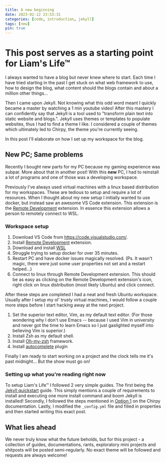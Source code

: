 ```yaml
---
title: A new beginning
date: 2023-02-12 23:53:31
categories: [code, introduction, jekyll]
tags: [new]
pin: true
---
```


# This post serves as a starting point for Liam's Life™

I always wanted to have a blog but never knew where to start. Each time I have tried starting in the past I get stuck on what web framework to use, how to design the blog, what content should the blogs contain and about a million other things... 

Then I came upon Jekyll. Not knowing what this odd word meant I quickly became a master by watching a 1 min youtube video! After this mastery I can confidently say that Jekyll is a tool used to "transform plain text into static website and blogs.". Jekyll uses themes or templates to populate websites, thus I had to find a theme I like. I considered a couple of themes which ultimately led to Chirpy, the theme you're currently seeing.

In this post I'll elaborate on how I set up my workspace for the blog.

## New PC; Same problems

Recently I bought new parts for my PC because my gaming experience was subpar. More about that in another post! With this __new__ PC, I had to reinstall a lot of programs and one of those was a developing workspace.

Previously I've always used virtual machines with a linux based distribution for my workspaces. These are tedious to setup and require a lot of resources. When I thought about my new setup I initially wanted to use docker, but instead saw an awesome VS Code extension. This extension is the [Remote Development](https://marketplace.visualstudio.com/items?itemName=ms-vscode-remote.vscode-remote-extensionpack) extension. In essence this extension allows a person to remotely connect to WSL.

### Workspace setup
1. Download VS Code from https://code.visualstudio.com/. 
1. Install [Remote Development](https://marketplace.visualstudio.com/items?itemName=ms-vscode-remote.vscode-remote-extensionpack) extension.
1. Download and install [WSL](https://learn.microsoft.com/en-us/windows/wsl/install)
1. Struggle trying to setup docker for over 35 minutes.
1. Restart PC and have docker issues magically resolved. (Ps. It wasn't magic, there were just some user properties not set and a restart helped...)
1. Connect to linux through Remote Development extension. This should be as easy as clicking on the Remote Development extension's icon, right click on linux distribution (most likely Ubuntu) and click connect.

After these steps are completed I had a neat and fresh Ubuntu workspace. Usually after I setup my ol' trusty virtual machines, I would follow a couple more steps before I start hacking away at the next project.

1. Set the superior text editor, Vim, as my default text editor. (For those wondering why I don't use Emacs -- because I used Vim in university and never got the time to learn Emacs so I just gaslighted myself into believing Vim is superior.)
1. Install Zsh as my default shell.
1. Install [Oh-my-zsh](https://ohmyz.sh/) framework.
1. Install [autocomplete](https://github.com/marlonrichert/zsh-autocomplete) plugin

Finally I am ready to start working on a project and the clock tells me it's past midnight... But the show must go on!


### Setting up what you're reading right now

To setup Liam's Life™ I followed 2 very simple guides. The first being the [Jekyll quickstart](https://jekyllrb.com/docs/) guide. This simply mentions a couple of requirements to install and executing one more install command and boom Jekyll is installed! Secondly, I followed the steps mentioned in [Option 1](https://chirpy.cotes.page/posts/getting-started/#option-1-using-the-chirpy-starter) on the Chirpy documentation. Lastly, I modified the `_config.yml` file and filled in properties and then started writing this exact post.

## What lies ahead
We never truly know what the future beholds, but for this project - a collection of guides, documentations, rants, exploratory mini projects and shitposts will be posted semi-regularly. No exact theme will be followed and requests are always welcome!